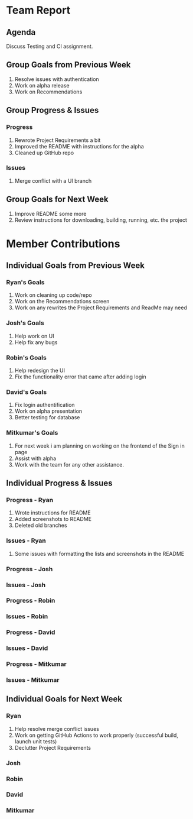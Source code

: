 # Team Report

## Agenda
Discuss Testing and CI assignment.  
## Group Goals from Previous Week
1. Resolve issues with authentication
2. Work on alpha release
3. Work on Recommendations

## Group Progress & Issues
### Progress
1. Rewrote Project Requirements a bit
2. Improved the README with instructions for the alpha
3. Cleaned up GitHub repo
### Issues
1. Merge conflict with a UI branch
## Group Goals for Next Week
1. Improve README some more
2. Review instructions for downloading, building, running, etc. the project
# Member Contributions

## Individual Goals from Previous Week
### Ryan's Goals
1. Work on cleaning up code/repo
2. Work on the Recommendations screen
3. Work on any rewrites the Project Requirements and ReadMe may need

### Josh's Goals
1. Help work on UI
2. Help fix any bugs

### Robin's Goals
1. Help redesign the UI
2. Fix the functionality error that came after adding login

### David's Goals
1. Fix login authentification
2. Work on alpha presentation
3. Better testing for database

### Mitkumar's Goals
1. For next week i am planning on working on the frontend of the Sign in page
2. Assist with alpha
3. Work with the team for any other assistance.

## Individual Progress & Issues
### Progress - Ryan
1. Wrote instructions for README
2. Added screenshots to README
3. Deleted old branches
### Issues - Ryan
1. Some issues with formatting the lists and screenshots in the README
### Progress - Josh
### Issues - Josh
### Progress - Robin

### Issues - Robin
### Progress - David

### Issues - David

### Progress - Mitkumar

### Issues - Mitkumar

## Individual Goals for Next Week
### Ryan
1. Help resolve merge conflict issues
2. Work on getting GitHub Actions to work properly (successful build, launch unit tests)
3. Declutter Project Requirements
### Josh

### Robin

### David

 
### Mitkumar


